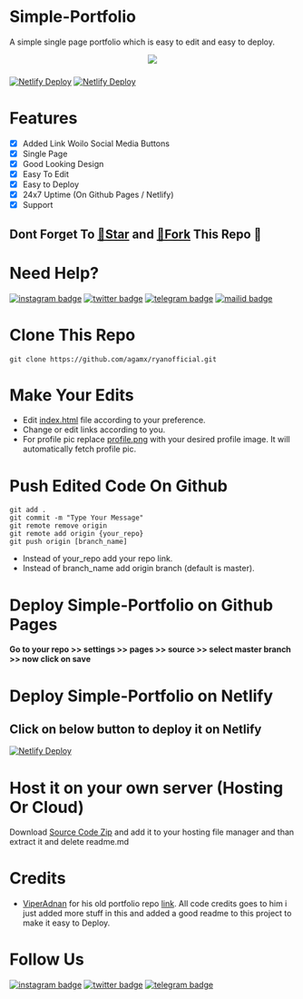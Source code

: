 # Simple-Portfolio
A simple single page portfolio which is easy to edit and easy to deploy.

<p align="center"><img src="./agam.gif" /></p>

###
[![Netlify Deploy](https://img.shields.io/github/forks/cyberboyayush/Simple-Portfolio?style=for-the-badge)](https://github.com/CyberBoyAyush/Simple-Portfolio)
[![Netlify Deploy](https://img.shields.io/github/stars/cyberboyayush/simple-portfolio?style=for-the-badge)](https://github.com/CyberBoyAyush/Simple-Portfolio)


# Features
- [X] Added Link Woilo Social Media Buttons
- [X] Single Page
- [X] Good Looking Design
- [X] Easy To Edit
- [X] Easy to Deploy
- [X] 24x7 Uptime (On Github Pages / Netlify)
- [X] Support

## Dont Forget To [🌟Star](https://github.com/agamx/ryanofficial.git) and [🍴Fork](https://github.com/agamx/ryanofficial.git) This Repo 💙

# Need Help?
[![instagram badge](https://img.shields.io/badge/@ryanofficial2001-30302f?style=for-the-badge&logo=instagram)](https://instagram.com/ryanofficial2001)
[![twitter badge](https://img.shields.io/badge/@CyberBoyAyush-30302f?style=for-the-badge&logo=twitter)](https://twitter.com/CyberBoyAyush)
[![telegram badge](https://img.shields.io/badge/@CyberBoyAyush-30302f?style=for-the-badge&logo=telegram)](https://t.me/CyberBoyAyush)
[![mailid badge](https://img.shields.io/badge/CyberBoyAyush-30302f?style=for-the-badge&logo=gmail)](mailto:contact@cyberboyayush.in)

# Clone This Repo
`git clone https://github.com/agamx/ryanofficial.git`

# Make Your Edits
- Edit [index.html](https://github.com/agamx/ryanofficial/blob/master/index.html) file according to your preference.
- Change or edit links according to you.
- For profile pic replace [profile.png](https://agamx.github.io/ryanofficial/profile.png) with your desired profile image. It will automatically fetch profile pic.

# Push Edited Code On Github
```
git add .
git commit -m "Type Your Message"
git remote remove origin
git remote add origin {your_repo}
git push origin [branch_name]
```
- Instead of your_repo add your repo link.
- Instead of branch_name add origin branch (default is master).

# Deploy Simple-Portfolio on Github Pages
**Go to your repo >> settings >> pages >> source >> select master branch >> now click on save**

# Deploy Simple-Portfolio on Netlify

## Click on below button to deploy it on Netlify
[![Netlify Deploy](https://www.netlify.com/img/deploy/button.svg)](https://app.netlify.com/start/deploy)

# Host it on your own server (Hosting Or Cloud)
Download [Source Code Zip](https://github.com/CyberBoyAyush/Simple-Portfolio/archive/refs/tags/Download-Source.zip) and add it to your hosting file manager and than extract it and delete readme.md

# Credits
- [ViperAdnan](https://github.com/viperadnan-git) for his old portfolio repo [link](https://github.com/viperadnan-git/viperadnan-git.github.io/releases/tag/v1.0.0). All code credits goes to him i just added more stuff in this and added a good readme to this project to make it easy to Deploy.

# Follow Us
[![instagram badge](https://img.shields.io/badge/@ryanofficial2001-30302f?style=for-the-badge&logo=instagram)](https://instagram.com/ryanofficial2001)
[![twitter badge](https://img.shields.io/badge/@CyberBoyAyush-30302f?style=for-the-badge&logo=twitter)](https://twitter.com/CyberBoyAyush)
[![telegram badge](https://img.shields.io/badge/@CyberBoyAyush-30302f?style=for-the-badge&logo=telegram)](https://t.me/CyberBoyAyush)

